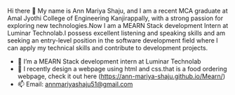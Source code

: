 Hi there  👋
My name is Ann Mariya Shaju, and  I  am a recent MCA graduate at Amal Jyothi College of Engineering Kanjirappally, with a strong passion for exploring new technologies.Now I am a MEARN Stack development Intern at Luminar Technolab.I possess excellent listening and speaking skills and am seeking an entry-level position in the software development  field where I can apply my technical skills and contribute to  development projects. 


- 🌱 I’m a MEARN Stack development intern at Luminar Technolab
- 🌱 I recently design a webpage using html and css.that is a food ordering webpage, check it out here (https://ann-mariya-shaju.github.io/Mearn/)
- 📫 Email: annmariyashaju51@gmail.com





